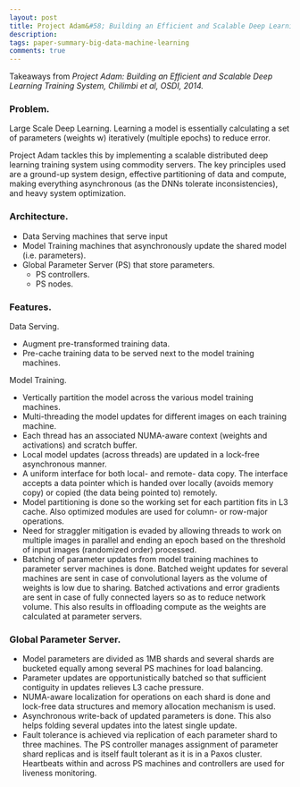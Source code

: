 ```yaml
---
layout: post
title: Project Adam&#58; Building an Efficient and Scalable Deep Learning Training System.
description:
tags: paper-summary-big-data-machine-learning
comments: true
---
```


Takeaways from *Project Adam: Building an Efficient and Scalable Deep Learning Training System, Chilimbi et al, OSDI, 2014.*

### Problem.

Large Scale Deep Learning. Learning a model is essentially calculating a set of parameters (weights w) iteratively (multiple epochs) to reduce error. 
 
Project Adam tackles this by implementing a scalable distributed deep learning training system using commodity servers. The key principles used are a ground-up system design, effective partitioning of data and compute, making everything asynchronous (as the DNNs tolerate inconsistencies), and heavy system optimization.
 
### Architecture.

- Data Serving machines that serve input
- Model Training machines that asynchronously update the shared model (i.e. parameters).
- Global Parameter Server (PS) that store parameters.
	- PS controllers.
	- PS nodes.
 
### Features.

Data Serving.

- Augment pre-transformed training data.
- Pre-cache training data to be served next to the model training machines.
 
Model Training.

- Vertically partition the model across the various model training machines.
- Multi-threading the model updates for different images on each training machine.
- Each thread has an associated NUMA-aware context (weights and activations) and scratch buffer. 
- Local model updates (across threads) are updated in a lock-free asynchronous manner.
- A uniform interface for both local- and remote- data copy. The interface accepts a data pointer which is handed over locally (avoids memory copy) or copied (the data being pointed to) remotely.
- Model partitioning is done so the working set for each partition fits in L3 cache. Also optimized modules are used for column- or row-major operations.
- Need for straggler mitigation is evaded by allowing threads to work on multiple images in parallel and ending an epoch based on the threshold of input images (randomized order) processed.
- Batching of parameter updates from model training machines to parameter server machines is done. Batched weight updates for several machines are sent in case of convolutional layers as the volume of weights is low due to sharing. Batched activations and error gradients are sent in case of fully connected layers so as to reduce network volume. This also results in offloading compute as the weights are calculated at parameter servers.
 
### Global Parameter Server.

- Model parameters are divided as 1MB shards and several shards are bucketed equally among several PS machines for load balancing.
- Parameter updates are opportunistically batched so that sufficient contiguity in updates relieves L3 cache pressure.
- NUMA-aware localization for operations on each shard is done and lock-free data structures and memory allocation mechanism is used.
- Asynchronous write-back of updated parameters is done. This also helps folding several updates into the latest single update.
- Fault tolerance is achieved via replication of each parameter shard to three machines. The PS controller manages assignment of parameter shard replicas and is itself fault tolerant as it is in a Paxos cluster. Heartbeats within and across PS machines and controllers are used for liveness monitoring.